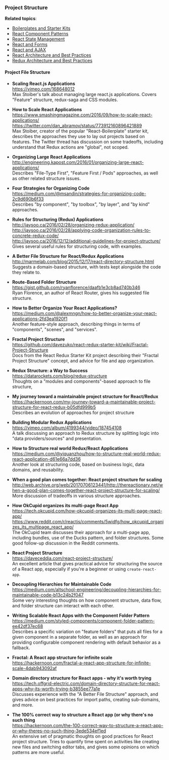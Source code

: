 ### Project Structure


**Related topics**:
- [Boilerplates and Starter Kits](./boilerplates-and-starter-kits.md)
- [React Component Patterns](./react-component-patterns.md)
- [React State Management](./react-state-management.md)
- [React and Forms](./react-forms.md)
- [React and AJAX](./react-ajax.md)
- [React Architecture and Best Practices](./react-architecture.md)
- [Redux Architecture and Best Practices](./redux-architecture.md)


#### Project File Structure

- **Scaling React.js Applications**  
  https://vimeo.com/168648012  
  Max Stoiber's talk about managing large react.js applications. Covers "Feature" structure, redux-saga and CSS modules.
  
- **How to Scale React Applications**  
  https://www.smashingmagazine.com/2016/09/how-to-scale-react-applications/  
  https://twitter.com/dan_abramov/status/773912160896421889  
  Max Stoiber, creator of the popular "React-Boilerplate" starter kit, describes the approaches they use to lay out projects based on features.  The Twitter thread has discussion on some tradeoffs, including understand that Redux actions are "global", not scoped.

- **Organizing Large React Applications**  
  http://engineering.kapost.com/2016/01/organizing-large-react-applications/  
  Describes "File-Type First", "Feature First / Pods" approaches, as well as other related structure issues.
  
- **Four Strategies for Organizing Code**  
  https://medium.com/@msandin/strategies-for-organizing-code-2c9d690b6f33  
  Describes "by component", "by toolbox", "by layer", and "by kind" approaches.

- **Rules for Structuring (Redux) Applications**  
  http://jaysoo.ca/2016/02/28/organizing-redux-application/  
  http://jaysoo.ca/2016/02/28/applying-code-organization-rules-to-concrete-redux-code/  
  http://jaysoo.ca/2016/12/12/additional-guidelines-for-project-structure/  
  Gives several useful rules for structuring code, with examples.
  
- **A Better File Structure for React/Redux Applications**  
  http://marmelab.com/blog/2015/12/17/react-directory-structure.html  
  Suggests a domain-based structure, with tests kept alongside the code they relate to.
  
- **Route-Based Folder Structure**  
  https://gist.github.com/ryanflorence/daafb1e3cb8ad740b346  
  Ryan Florence, an author of React Router, gives his suggested file structure.
  
- **How to Better Organize Your React Applications?**  
  https://medium.com/@alexmngn/how-to-better-organize-your-react-applications-2fd3ea1920f1  
  Another feature-style approach, describing things in terms of "components", "scenes", and "services".
  
- **Fractal Project Structure**  
  https://github.com/davezuko/react-redux-starter-kit/wiki/Fractal-Project-Structure  
  Docs from the React Redux Starter Kit project describing their "Fractal Project Structure" concept, and advice for file and app organization.
  
- **Redux Structure: a Way to Success**  
  https://datarockets.com/blog/redux-structure  
  Thoughts on a "modules and components"-based approach to file structure, 
  
- **My journey toward a maintainable project structure for React/Redux**  
  https://hackernoon.com/my-journey-toward-a-maintainable-project-structure-for-react-redux-b05dfd999b5  
  Describes an evolution of approaches for project structure
  
- **Building Modular Redux Applications**  
  https://vimeo.com/album/4199344/video/187454108  
  A talk discussing an approach to Redux structure by splitting logic into "data providers/sources" and presentation.
  
- **How to Structure real world Redux/React Applications**  
  https://medium.com/@yiquanzhou/how-to-structure-real-world-redux-react-application-d61e66a7dd36  
  Another look at structuring code, based on business logic, data domains, and reusability.
  
- **When a good plan comes together: React project structure for scaling**  
  http://web.archive.org/web/20170706123441/http://thereactionary.net/when-a-good-plan-comes-together-react-project-structure-for-scaling/    
  More discussion of tradeoffs in various structure approaches.
    
- **How OkCupid organizes its multi-page React App**  
  https://tech.okcupid.com/how-okcupid-organizes-its-multi-page-react-app/  
  https://www.reddit.com/r/reactjs/comments/5widfg/how_okcupid_organizes_its_multipage_react_app/  
  The OkCupid team discusses their approach for a multi-page app, including bundles, use of the Ducks pattern, and folder structures.  Some good follow-up discussion in the Reddit comments.
  
- **React Project Structure**  
  https://daveceddia.com/react-project-structure/  
  An excellent article that gives practical advice for structuring the source of a React app, especially if you're a beginner or using `create-react-app`.
  
- **Decoupling Hierarchies for Maintainable Code**  
  https://medium.com/altschool-engineering/decoupling-hierarchies-for-maintainable-code-b13c24b2f047  
  Some very interesting thoughts on how component structure, data flow, and folder structure can interact with each other.
  
- **Writing Scalable React Apps with the Component Folder Pattern**  
  https://medium.com/styled-components/component-folder-pattern-ee42df37ec68  
  Describes a specific variation on "feature folders" that puts all files for a given component in a separate folder, as well as an approach for providing configurable component rendering with default behavior as a fallback.

- **Fractal: A React app structure for infinite scale**  
  https://hackernoon.com/fractal-a-react-app-structure-for-infinite-scale-4dab943092af  
  
- **Domain directory structure for React apps - why it's worth trying**  
  https://tech.offgrid-electric.com/domain-directory-structure-for-react-apps-why-its-worth-trying-b3855ee77a1e  
  Discusses experience with the "A Better File Structure" approach, and gives advice on best practices for import paths, creating sub-domains, and more.
  
- **The 100% correct way to structure a React app (or why there's no such thing**  
  https://hackernoon.com/the-100-correct-way-to-structure-a-react-app-or-why-theres-no-such-thing-3ede534ef1ed  
  An extensive set of pragmatic thoughts on good practices for React project structure.  Tries to quantify time spent on activities like creating new files and switching editor tabs, and gives some opinions on which patterns are more useful.
